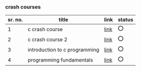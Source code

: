 
### crash courses

sr. no. | title | link | status
------- | ----- | ---- | ------
1 | c crash course | [link](https://www.youtube.com/watch?v=KJgsSFOSQv0) | :o:
2 | c crash course 2 | [link](https://www.youtube.com/watch?v=Bz4MxDeEM6k&list=PL_c9BZzLwBRKKqOc9TJz1pP0ASrxLMtp2) | :o:
3 | introduction to c programming | [link](https://www.coursera.org/specializations/c-programming) | :o:
4 | programming fundamentals | [link](https://www.coursera.org/learn/programming-fundamentals) | :o:
